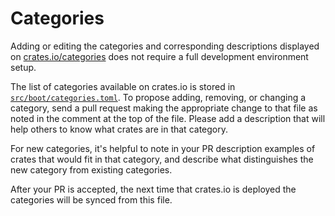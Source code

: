 # Categories

Adding or editing the categories and corresponding descriptions displayed on [crates.io/categories](https://crates.io/categories) does not require a full development environment setup.

The list of categories available on crates.io is stored in [`src/boot/categories.toml`](https://github.com/rust-lang/crates.io/blob/main/src/boot/categories.toml). To propose adding, removing, or changing a category, send a pull request making the appropriate change to that file as noted in the comment at the top of the file. Please add a description that will help others to know what crates are in that category.

For new categories, it's helpful to note in your PR description examples of crates that would fit in that category, and describe what distinguishes the new category from existing categories.

After your PR is accepted, the next time that crates.io is deployed the categories will be synced from this file.
